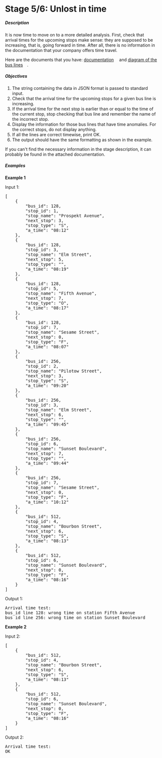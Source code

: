 <h1>Stage 5/6: Unlost in time</h1>
<h5>Description</h5>
<p>It is now time to move on to a more detailed analysis. First, check that arrival times for the upcoming stops make sense: they are supposed to be increasing, that is, going forward in time. After all, there is no information in the documentation that your company offers time travel.</p>
<p>Here are the documents that you have:&nbsp;<a href="https://stepik.org/media/attachments/lesson/412967/Documentation.jpg" rel="noopener noreferrer nofollow" target="_blank">documentation<img src="http://localhost:63342/eduResources/icons/com/jetbrains/edu/learning/external_link_arrow@2x_dark.png" border="0" width="14" height="14"></a> and&nbsp;<a href="https://stepik.org/media/attachments/lesson/412967/Diagram_of_the_bus_line.jpg" rel="noopener noreferrer nofollow" target="_blank">diagram of the bus lines<img src="http://localhost:63342/eduResources/icons/com/jetbrains/edu/learning/external_link_arrow@2x_dark.png" border="0" width="14" height="14"></a>.</p>
<h5>Objectives</h5>
<ol>
    <li>The string containing the data in JSON format is passed to standard input.</li>
    <li>Check that the arrival time for the upcoming stops for a given bus line is increasing.</li>
    <li>If the arrival time for the next stop is earlier than or equal to the time of the current stop, stop checking that bus line and remember the name of the incorrect stop.</li>
    <li>Display the information for those bus lines that have time anomalies. For the correct stops, do not display anything.</li>
    <li>If all the lines are correct timewise, print&nbsp;OK.</li>
    <li>The output should have the same formatting as shown in the example.</li>
</ol>
<p>If you can&apos;t find the necessary information in the stage description, it can probably be found in the attached documentation.</p>
<h5>Examples</h5>
<p><strong>Example 1</strong></p>
<p>Input 1:</p>
<pre>[
    {
        &quot;bus_id&quot;: 128,
        &quot;stop_id&quot;: 1,
        &quot;stop_name&quot;: &quot;Prospekt Avenue&quot;,
        &quot;next_stop&quot;: 3,
        &quot;stop_type&quot;: &quot;S&quot;,
        &quot;a_time&quot;: &quot;08:12&quot;
    },
    {
        &quot;bus_id&quot;: 128,
        &quot;stop_id&quot;: 3,
        &quot;stop_name&quot;: &quot;Elm Street&quot;,
        &quot;next_stop&quot;: 5,
        &quot;stop_type&quot;: &quot;&quot;,
        &quot;a_time&quot;: &quot;08:19&quot;
    },
    {
        &quot;bus_id&quot;: 128,
        &quot;stop_id&quot;: 5,
        &quot;stop_name&quot;: &quot;Fifth Avenue&quot;,
        &quot;next_stop&quot;: 7,
        &quot;stop_type&quot;: &quot;O&quot;,
        &quot;a_time&quot;: &quot;08:17&quot;
    },
    {
        &quot;bus_id&quot;: 128,
        &quot;stop_id&quot;: 7,
        &quot;stop_name&quot;: &quot;Sesame Street&quot;,
        &quot;next_stop&quot;: 0,
        &quot;stop_type&quot;: &quot;F&quot;,
        &quot;a_time&quot;: &quot;08:07&quot;
    },
    {
        &quot;bus_id&quot;: 256,
        &quot;stop_id&quot;: 2,
        &quot;stop_name&quot;: &quot;Pilotow Street&quot;,
        &quot;next_stop&quot;: 3,
        &quot;stop_type&quot;: &quot;S&quot;,
        &quot;a_time&quot;: &quot;09:20&quot;
    },
    {
        &quot;bus_id&quot;: 256,
        &quot;stop_id&quot;: 3,
        &quot;stop_name&quot;: &quot;Elm Street&quot;,
        &quot;next_stop&quot;: 6,
        &quot;stop_type&quot;: &quot;&quot;,
        &quot;a_time&quot;: &quot;09:45&quot;
    },
    {
        &quot;bus_id&quot;: 256,
        &quot;stop_id&quot;: 6,
        &quot;stop_name&quot;: &quot;Sunset Boulevard&quot;,
        &quot;next_stop&quot;: 7,
        &quot;stop_type&quot;: &quot;&quot;,
        &quot;a_time&quot;: &quot;09:44&quot;
    },
    {
        &quot;bus_id&quot;: 256,
        &quot;stop_id&quot;: 7,
        &quot;stop_name&quot;: &quot;Sesame Street&quot;,
        &quot;next_stop&quot;: 0,
        &quot;stop_type&quot;: &quot;F&quot;,
        &quot;a_time&quot;: &quot;10:12&quot;
    },
    {
        &quot;bus_id&quot;: 512,
        &quot;stop_id&quot;: 4,
        &quot;stop_name&quot;: &quot;Bourbon Street&quot;,
        &quot;next_stop&quot;: 6,
        &quot;stop_type&quot;: &quot;S&quot;,
        &quot;a_time&quot;: &quot;08:13&quot;
    },
    {
        &quot;bus_id&quot;: 512,
        &quot;stop_id&quot;: 6,
        &quot;stop_name&quot;: &quot;Sunset Boulevard&quot;,
        &quot;next_stop&quot;: 0,
        &quot;stop_type&quot;: &quot;F&quot;,
        &quot;a_time&quot;: &quot;08:16&quot;
    }
]</pre>
<p>Output 1:</p>
<pre>Arrival time test:
bus_id line 128: wrong time on station Fifth Avenue
bus_id line 256: wrong time on station Sunset Boulevard</pre>
<p><strong>Example 2</strong></p>
<p>Input 2:</p>
<pre>[
    {
        &quot;bus_id&quot;: 512,
        &quot;stop_id&quot;: 4,
        &quot;stop_name&quot;: &quot;Bourbon Street&quot;,
        &quot;next_stop&quot;: 6,
        &quot;stop_type&quot;: &quot;S&quot;,
        &quot;a_time&quot;: &quot;08:13&quot;
    },
    {
        &quot;bus_id&quot;: 512,
        &quot;stop_id&quot;: 6,
        &quot;stop_name&quot;: &quot;Sunset Boulevard&quot;,
        &quot;next_stop&quot;: 0,
        &quot;stop_type&quot;: &quot;F&quot;,
        &quot;a_time&quot;: &quot;08:16&quot;
    }
]</pre>
<p>Output 2:</p>
<pre>Arrival time test:
OK</pre>
<p><br></p>